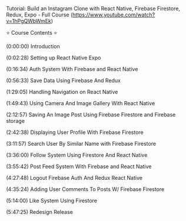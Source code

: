 Tutorial:
Build an Instagram Clone with React Native, Firebase Firestore, Redux, Expo - Full Course
(https://www.youtube.com/watch?v=1hPgQWbWmEk)

⭐️ Course Contents ⭐️

(0:00:00) Introduction

(0:02:28) Setting up React Native Expo

(0:16:34) Auth System With Firebase and React Native

(0:56:33) Save Data Using Firebase And Redux

(1:29:05) Handling Navigation on React Native

(1:49:43) Using Camera And Image Gallery With React Native

(2:12:57) Saving An Image Post Using Firebase Firestore and Firebase storage

(2:42:38) Displaying User Profile With Firebase Firestore

(3:11:57) Search User By Similar Name with Firebase Firestore

(3:36:00) Follow System Using Firestore And React Native

(3:55:42) Post Feed System With Firebase and React Native

(4:27:48) Logout Firebase Auth And Redux React Native

(4:35:24) Adding User Comments To Posts W/ Firebase Firestore

(5:14:00) Like System Using Firestore

(5:47:25) Redesign Release
